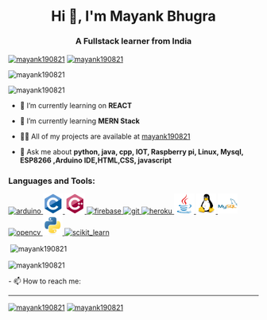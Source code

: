 <h1 align="center">Hi 👋, I'm Mayank Bhugra</h1>
<h3 align="center">A Fullstack learner from India</h3>
<p>
 <a href = "https://linkedin.com/in/mayank-bhugra-582588199/"> <img align="center" src="https://img.shields.io/badge/-Mayank%20Bhugra-blue?style=flat-square&logo=Linkedin&logoColor=white&link=https://linkedin.com/in/mayank-bhugra-582588199/" alt="mayank190821" /></a>
<a href="https://twitter.com/bhugramayank"><img align="center" src="https://img.shields.io/badge/-Mayank%20Bhugra-blue?style=flat-square&logo=Twitter&logoColor=white&link=https://twitter.com/bhugramayank" alt="mayank190821" /></a>
</p>
<p align="left"> <img src="https://komarev.com/ghpvc/?username=mayank190821&label=Profile%20views&color=0e75b6&style=flat" alt="mayank190821" /> </p>

<p align="left"> <img src="https://github-profile-trophy.vercel.app/?username=mayank190821" alt="mayank190821" /> </p>

- 🔭 I’m currently learning on **REACT**

- 🌱 I’m currently learning **MERN Stack**

- 👨‍💻 All of my projects are available at [mayank190821](mayank190821)

- 💬 Ask me about **python, java, cpp, IOT, Raspberry pi, Linux, Mysql, ESP8266 ,Arduino IDE,HTML,CSS, javascript**

<h3 align="left">Languages and Tools:</h3>
<p align="left"> <a href="https://www.arduino.cc/" target="_blank"> <img src="https://cdn.worldvectorlogo.com/logos/arduino-1.svg" alt="arduino" width="40" height="40"/> </a> <a href="https://www.cprogramming.com/" target="_blank"> <img src="https://raw.githubusercontent.com/devicons/devicon/master/icons/c/c-original.svg" alt="c" width="40" height="40"/> </a> <a href="https://www.w3schools.com/cpp/" target="_blank"> <img src="https://raw.githubusercontent.com/devicons/devicon/master/icons/cplusplus/cplusplus-original.svg" alt="cplusplus" width="40" height="40"/> </a> <a href="https://firebase.google.com/" target="_blank"> <img src="https://www.vectorlogo.zone/logos/firebase/firebase-icon.svg" alt="firebase" width="40" height="40"/> </a> <a href="https://git-scm.com/" target="_blank"> <img src="https://www.vectorlogo.zone/logos/git-scm/git-scm-icon.svg" alt="git" width="40" height="40"/> </a> <a href="https://heroku.com" target="_blank"> <img src="https://www.vectorlogo.zone/logos/heroku/heroku-icon.svg" alt="heroku" width="40" height="40"/> </a> <a href="https://www.java.com" target="_blank"> <img src="https://raw.githubusercontent.com/devicons/devicon/master/icons/java/java-original.svg" alt="java" width="40" height="40"/> </a> <a href="https://www.linux.org/" target="_blank"> <img src="https://raw.githubusercontent.com/devicons/devicon/master/icons/linux/linux-original.svg" alt="linux" width="40" height="40"/> </a> <a href="https://www.mysql.com/" target="_blank"> <img src="https://raw.githubusercontent.com/devicons/devicon/master/icons/mysql/mysql-original-wordmark.svg" alt="mysql" width="40" height="40"/> </a> <a href="https://opencv.org/" target="_blank"> <img src="https://www.vectorlogo.zone/logos/opencv/opencv-icon.svg" alt="opencv" width="40" height="40"/> </a> <a href="https://www.python.org" target="_blank"> <img src="https://raw.githubusercontent.com/devicons/devicon/master/icons/python/python-original.svg" alt="python" width="40" height="40"/> </a>
 <a href="https://scikit-learn.org/" target="_blank"> <img src="https://upload.wikimedia.org/wikipedia/commons/0/05/Scikit_learn_logo_small.svg" alt="scikit_learn" width="40" height="40"/> </a> </p>

<p>&nbsp;<img align="center" src="https://github-readme-stats.vercel.app/api?username=mayank190821&show_icons=true&locale=en" alt="mayank190821" /></p>

<p><img align="center" src="https://github-readme-streak-stats.herokuapp.com/?user=mayank190821&" alt="mayank190821" /></p>
- 📫 How to reach me:
<hr/>

<p>
 <a href = "https://linkedin.com/in/mayank-bhugra-582588199/"> <img align="center" src="https://img.shields.io/badge/-Mayank%20Bhugra-blue?style=flat-square&logo=Linkedin&logoColor=white&link=https://linkedin.com/in/mayank-bhugra-582588199/" alt="mayank190821" /></a>
<a href="https://twitter.com/bhugramayank"><img align="center" src="https://img.shields.io/badge/-Mayank%20Bhugra-blue?style=flat-square&logo=Twitter&logoColor=white&link=https://twitter.com/bhugramayank" alt="mayank190821" /></a>
</p>
